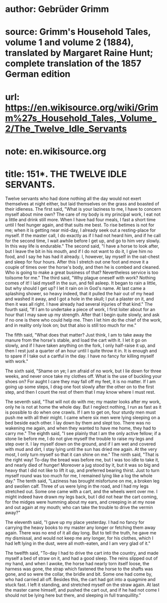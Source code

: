 # author: Gebrüder Grimm
# source: Grimm's Household Tales, volume 1 and volume 2 (1884), translated by Margaret Raine Hunt; complete translation of the 1857 German edition
# url: https://en.wikisource.org/wiki/Grimm%27s_Household_Tales,_Volume_2/The_Twelve_Idle_Servants
# note: en.wikisource.org
# title: 151*. THE TWELVE IDLE SERVANTS. 

Twelve servants who had done nothing all the day would not exert themselves at night either, but laid themselves on the grass and boasted of their idleness. The first said, "What is your laziness to me, I have to concern myself about mine own? The care of my body is my principal work, I eat not a little and drink still more. When I have had four meals, I fast a short time until I feel hunger again, and that suits me best. To rise betimes is not for me; when it is getting near mid-day, I already seek out a resting-place for myself. If the master call, I do exactly as if I had not heard him, and if he call for the second time, I wait awhile before I get up, and go to him very slowly. In this way life is endurable." The second said, "I have a horse to look after, but I leave the bit in his mouth, and if I do not want to do it, I give him no food, and I say he has had it already. I, however, lay myself in the oat-chest and sleep for four hours. After this I stretch out one foot and move it a couple of times over the horse's body, and then he is combed and cleaned. Who is going to make a great business of that? Nevertheless service is too toilsome for me." The third said, "Why plague oneself with work? Nothing comes of it! I laid myself in the sun, and fell asleep. It began to rain a little, but why should I get up? I let it rain on in God's name. At last came a splashing shower, so heavy indeed, that it pulled the hair out of my head and washed it away, and I got a hole in the skull; I put a plaster on it, and then it was all right. I have already had several injuries of that kind." The fourth said, "If I am to undertake a piece of work, ​I first loiter about for an hour that I may save up my strength. After that I begin quite slowly, and ask if no one is there who could help me. Then I let him do the chief of the work, and in reality only look on; but that also is still too much for me." 

The fifth said, "What does that matter? Just think, I am to take away the manure from the horse's stable, and load the cart with it. I let it go on slowly, and if I have taken anything on the fork, I only half-raise it up, and then I rest just a quarter of an hour until I quite throw it in. It is enough and to spare if I take out a cartful in the day. I have no fancy for killing myself with work." 

The sixth said, "Shame on ye; I am afraid of no work, but I lie down for three weeks, and never once take my clothes off. What is the use of buckling your shoes on? For aught I care they may fall off my feet, it is no matter. If I am going up some steps, I drag one foot slowly after the other on to the first step, and then I count the rest of them that I may know where I must rest. 

The seventh said, "That will not do with me; my master looks after my work, only he is not at home the whole day. But I neglect nothing, I run as fast as it is possible to do when one crawls. If I am to get on, four sturdy men must push me with all their might. I came where six men were lying sleeping on a bed beside each other. I lay down by them and slept too. There was no wakening me again, and when they wanted to have me home, they had to carry me." The eighth said, "I see plainly that I am the only active fellow; if a stone lie before me, I do not give myself the trouble to raise my legs and step over it. I lay myself down on the ground, and if I am wet and covered with mud and dirt, I stay lying until the sun has dried me again. At the very most, I only turn myself so that it can shine on me." The ninth said, "That is the right way! To-day the bread was before me, but I was too idle to take it, and nearly died of hunger! Moreover a jug stood by it, but it was so big and heavy that I did not like to lift it up, and preferred bearing thirst. Just to turn myself round was too much for me, I remained lying like a log the whole ​day." The tenth said, "Laziness has brought misfortune on me, a broken leg and swollen calf. Three of us were lying in the road, and I had my legs stretched out. Some one came with a cart, and the wheels went over me. I might indeed have drawn my legs back, but I did not hear the cart coming, for the midges were humming about my ears, and creeping in at my nose and out again at my mouth; who can take the trouble to drive the vermin away?" 

The eleventh said, "I gave up my place yesterday. I had no fancy for carrying the heavy books to my master any longer or fetching them away again. There was no end of it all day long. But to tell the truth, he gave me my dismissal, and would not keep me any longer, for his clothes, which I had left lying in the dust, were all moth-eaten, and I am very glad of it." 

The twelfth said, "To-day I had to drive the cart into the country, and made myself a bed of straw on it, and had a good sleep. The reins slipped out of my hand, and when I awoke, the horse had nearly torn itself loose, the harness was gone, the strap which fastened the horse to the shafts was gone, and so were the collar, the bridle and bit. Some one had come by, who had carried all off. Besides this, the cart had got into a quagmire and stuck fast. I left it standing, and stretched myself on the straw again. At last the master came himself, and pushed the cart out, and if he had not come I should not be lying here but there, and sleeping in full tranquillity." 


